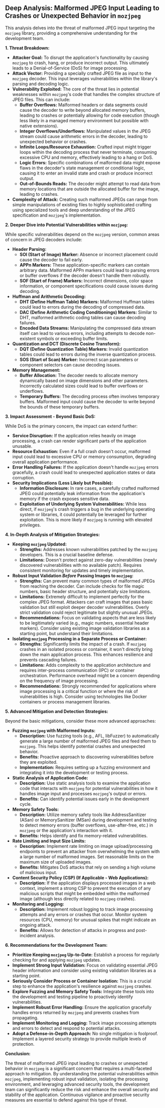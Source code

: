 ## Deep Analysis: Malformed JPEG Input Leading to Crashes or Unexpected Behavior in `mozjpeg`

This analysis delves into the threat of malformed JPEG input targeting the `mozjpeg` library, providing a comprehensive understanding for the development team.

**1. Threat Breakdown:**

* **Attacker Goal:** To disrupt the application's functionality by causing `mozjpeg` to crash, hang, or produce incorrect output. This ultimately leads to a Denial-of-Service (DoS) for image processing.
* **Attack Vector:**  Providing a specially crafted JPEG file as input to the `mozjpeg` decoder. This input leverages vulnerabilities within the library's parsing and decoding logic.
* **Vulnerability Exploited:**  The core of the threat lies in potential weaknesses within `mozjpeg`'s code that handles the complex structure of JPEG files. This can include:
    * **Buffer Overflows:**  Malformed headers or data segments could cause the decoder to write beyond allocated memory buffers, leading to crashes or potentially allowing for code execution (though less likely in a managed memory environment but possible with native extensions).
    * **Integer Overflows/Underflows:**  Manipulated values in the JPEG stream could cause arithmetic errors in the decoder, leading to unexpected behavior or crashes.
    * **Infinite Loops/Resource Exhaustion:**  Crafted input might trigger loops within the decoding process that never terminate, consuming excessive CPU and memory, effectively leading to a hang or DoS.
    * **Logic Errors:**  Specific combinations of malformed data might expose flaws in the decoder's state management or conditional logic, causing it to enter an invalid state and crash or produce incorrect output.
    * **Out-of-Bounds Reads:**  The decoder might attempt to read data from memory locations that are outside the allocated buffer for the image, leading to crashes.
* **Complexity of Attack:**  Creating such malformed JPEGs can range from simple manipulations of existing files to highly sophisticated crafting using specialized tools and deep understanding of the JPEG specification and `mozjpeg`'s implementation.

**2. Deeper Dive into Potential Vulnerabilities within `mozjpeg`:**

While specific vulnerabilities depend on the `mozjpeg` version, common areas of concern in JPEG decoders include:

* **Header Parsing:**
    * **SOI (Start of Image) Marker:** Absence or incorrect placement could cause the decoder to fail early.
    * **APPn Markers:**  These application-specific markers can contain arbitrary data. Malformed APPn markers could lead to parsing errors or buffer overflows if the decoder doesn't handle them robustly.
    * **SOF (Start of Frame) Markers:**  Incorrect dimensions, color space information, or component specifications could cause issues during decoding.
* **Huffman and Arithmetic Decoding:**
    * **DHT (Define Huffman Table) Markers:**  Malformed Huffman tables could lead to errors during the decoding of compressed data.
    * **DAC (Define Arithmetic Coding Conditionings) Markers:** Similar to DHT, malformed arithmetic coding tables can cause decoding failures.
    * **Encoded Data Streams:**  Manipulating the compressed data stream itself can lead to various errors, including attempts to decode non-existent symbols or exceeding buffer limits.
* **Quantization and DCT (Discrete Cosine Transform):**
    * **DQT (Define Quantization Table) Markers:**  Invalid quantization tables could lead to errors during the inverse quantization process.
    * **SOS (Start of Scan) Marker:**  Incorrect scan parameters or component selectors can cause decoding issues.
* **Memory Management:**
    * **Buffer Allocation:**  The decoder needs to allocate memory dynamically based on image dimensions and other parameters. Incorrectly calculated sizes could lead to buffer overflows or underflows.
    * **Temporary Buffers:**  The decoding process often involves temporary buffers. Malformed input could cause the decoder to write beyond the bounds of these temporary buffers.

**3. Impact Assessment - Beyond Basic DoS:**

While DoS is the primary concern, the impact can extend further:

* **Service Disruption:**  If the application relies heavily on image processing, a crash can render significant parts of the application unusable.
* **Resource Exhaustion:**  Even if a full crash doesn't occur, malformed input could lead to excessive CPU or memory consumption, degrading overall application performance.
* **Error Handling Failures:**  If the application doesn't handle `mozjpeg` errors gracefully, a crash could lead to unexpected application states or data corruption.
* **Security Implications (Less Likely but Possible):**
    * **Information Disclosure:** In rare cases, a carefully crafted malformed JPEG could potentially leak information from the application's memory if the crash exposes sensitive data.
    * **Exploitation of Underlying System Vulnerabilities:** While less direct, if `mozjpeg`'s crash triggers a bug in the underlying operating system or libraries, it could potentially be leveraged for further exploitation. This is more likely if `mozjpeg` is running with elevated privileges.

**4. In-Depth Analysis of Mitigation Strategies:**

* **Keeping `mozjpeg` Updated:**
    * **Strengths:**  Addresses known vulnerabilities patched by the `mozjpeg` developers. This is a crucial baseline defense.
    * **Limitations:**  Doesn't protect against zero-day vulnerabilities (newly discovered vulnerabilities with no available patch). Requires consistent monitoring for updates and timely implementation.
* **Robust Input Validation *Before* Passing Images to `mozjpeg`:**
    * **Strengths:**  Can prevent many common types of malformed JPEGs from reaching the decoder. Can include checks for file magic numbers, basic header structure, and potentially size limitations.
    * **Limitations:**  Extremely difficult to implement perfectly for the complex JPEG format. Attackers can craft images that pass basic validation but still exploit deeper decoder vulnerabilities. Overly strict validation could reject legitimate but slightly unusual JPEGs.
    * **Recommendations:** Focus on validating aspects that are less likely to be legitimately varied (e.g., magic numbers, essential header markers). Consider using existing image validation libraries as a starting point, but understand their limitations.
* **Isolating `mozjpeg` Processing in a Separate Process or Container:**
    * **Strengths:**  Significantly limits the impact of a crash. If `mozjpeg` crashes in an isolated process or container, it won't directly bring down the main application process. This enhances resilience and prevents cascading failures.
    * **Limitations:**  Adds complexity to the application architecture and requires inter-process communication (IPC) or container orchestration. Performance overhead might be a concern depending on the frequency of image processing.
    * **Recommendations:**  Strongly recommended for applications where image processing is a critical function or where the risk of vulnerabilities is high. Consider using technologies like Docker containers or process management libraries.

**5. Advanced Mitigation and Detection Strategies:**

Beyond the basic mitigations, consider these more advanced approaches:

* **Fuzzing `mozjpeg` with Malformed Inputs:**
    * **Description:**  Use fuzzing tools (e.g., AFL, libFuzzer) to automatically generate a large number of malformed JPEG files and feed them to `mozjpeg`. This helps identify potential crashes and unexpected behavior.
    * **Benefits:**  Proactive approach to discovering vulnerabilities before they are exploited.
    * **Implementation:**  Requires setting up a fuzzing environment and integrating it into the development or testing process.
* **Static Analysis of Application Code:**
    * **Description:**  Use static analysis tools to examine the application code that interacts with `mozjpeg` for potential vulnerabilities in how it handles image input and processes `mozjpeg`'s output or errors.
    * **Benefits:**  Can identify potential issues early in the development cycle.
* **Memory Safety Tools:**
    * **Description:**  Utilize memory safety tools like AddressSanitizer (ASan) or MemorySanitizer (MSan) during development and testing to detect memory errors (buffer overflows, use-after-free, etc.) in `mozjpeg` or the application's interaction with it.
    * **Benefits:**  Helps identify and fix memory-related vulnerabilities.
* **Rate Limiting and Input Size Limits:**
    * **Description:**  Implement rate limiting on image upload/processing endpoints to prevent an attacker from overwhelming the system with a large number of malformed images. Set reasonable limits on the maximum size of uploaded images.
    * **Benefits:**  Mitigates DoS attacks that rely on sending a high volume of malicious input.
* **Content Security Policy (CSP) (If Applicable - Web Applications):**
    * **Description:**  If the application displays processed images in a web context, implement a strong CSP to prevent the execution of any malicious scripts that might be embedded within the malformed image (although less directly related to `mozjpeg` crashes).
* **Monitoring and Logging:**
    * **Description:**  Implement robust logging to track image processing attempts and any errors or crashes that occur. Monitor system resources (CPU, memory) for unusual spikes that might indicate an ongoing attack.
    * **Benefits:**  Allows for detection of attacks in progress and post-incident analysis.

**6. Recommendations for the Development Team:**

* **Prioritize Keeping `mozjpeg` Up-to-Date:**  Establish a process for regularly checking for and applying `mozjpeg` updates.
* **Implement Strong Input Validation:**  Focus on validating essential JPEG header information and consider using existing validation libraries as a starting point.
* **Seriously Consider Process or Container Isolation:**  This is a crucial step to enhance the application's resilience against `mozjpeg` crashes.
* **Explore Fuzzing and Memory Safety Tools:**  Integrate these tools into the development and testing pipeline to proactively identify vulnerabilities.
* **Implement Robust Error Handling:**  Ensure the application gracefully handles errors returned by `mozjpeg` and prevents crashes from propagating.
* **Implement Monitoring and Logging:**  Track image processing attempts and errors to detect and respond to potential attacks.
* **Adopt a Defense-in-Depth Approach:**  No single mitigation is foolproof. Implement a layered security strategy to provide multiple levels of protection.

**Conclusion:**

The threat of malformed JPEG input leading to crashes or unexpected behavior in `mozjpeg` is a significant concern that requires a multi-faceted approach to mitigation. By understanding the potential vulnerabilities within `mozjpeg`, implementing robust input validation, isolating the processing environment, and leveraging advanced security tools, the development team can significantly reduce the risk and enhance the overall security and stability of the application. Continuous vigilance and proactive security measures are essential to defend against this type of threat.
